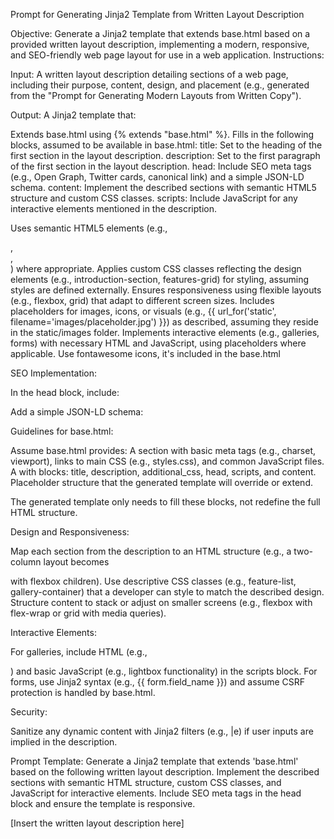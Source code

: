 Prompt for Generating Jinja2 Template from Written Layout Description


Objective: Generate a Jinja2 template that extends base.html based on a provided written layout description, implementing a modern, responsive, and SEO-friendly web page layout for use in a web application.
Instructions:

Input: A written layout description detailing sections of a web page, including their purpose, content, design, and placement (e.g., generated from the "Prompt for Generating Modern Layouts from Written Copy").

Output: A Jinja2 template that:

Extends base.html using {% extends "base.html" %}.
Fills in the following blocks, assumed to be available in base.html:
title: Set to the heading of the first section in the layout description.
description: Set to the first paragraph of the first section in the layout description.
head: Include SEO meta tags (e.g., Open Graph, Twitter cards, canonical link) and a simple JSON-LD schema.
content: Implement the described sections with semantic HTML5 structure and custom CSS classes.
scripts: Include JavaScript for any interactive elements mentioned in the description.


Uses semantic HTML5 elements (e.g., <section>, <article>, <nav>) where appropriate.
Applies custom CSS classes reflecting the design elements (e.g., introduction-section, features-grid) for styling, assuming styles are defined externally.
Ensures responsiveness using flexible layouts (e.g., flexbox, grid) that adapt to different screen sizes.
Includes placeholders for images, icons, or visuals (e.g., {{ url_for('static', filename='images/placeholder.jpg') }}) as described, assuming they reside in the static/images folder.
Implements interactive elements (e.g., galleries, forms) with necessary HTML and JavaScript, using placeholders where applicable.
Use fontawesome icons, it's included in the base.html


SEO Implementation:

In the head block, include:<meta name="description" content="{{ description }}">
<meta property="og:title" content="{{ title }}">
<meta property="og:description" content="{{ description }}">
<meta property="og:image" content="{{ url_for('static', filename='images/logo.png') }}">
<meta name="twitter:card" content="summary_large_image">
<meta name="twitter:title" content="{{ title }}">
<meta name="twitter:description" content="{{ description }}">
<meta name="twitter:image" content="{{ url_for('static', filename='images/logo.png') }}">
<link rel="canonical" href="{{ request.url }}">
<meta name="robots" content="index, follow">


Add a simple JSON-LD schema:<script type="application/ld+json">
{
  "@context": "https://schema.org",
  "@type": "WebPage",
  "name": "{{ title }}",
  "description": "{{ description }}"
}
</script>






Guidelines for base.html:

Assume base.html provides:
A <head> section with basic meta tags (e.g., charset, viewport), links to main CSS (e.g., styles.css), and common JavaScript files.
A <body> with blocks: title, description, additional_css, head, scripts, and content.
Placeholder structure that the generated template will override or extend.


The generated template only needs to fill these blocks, not redefine the full HTML structure.


Design and Responsiveness:

Map each section from the description to an HTML structure (e.g., a two-column layout becomes <div class="two-column-layout"> with flexbox children).
Use descriptive CSS classes (e.g., feature-list, gallery-container) that a developer can style to match the described design.
Structure content to stack or adjust on smaller screens (e.g., flexbox with flex-wrap or grid with media queries).


Interactive Elements:

For galleries, include HTML (e.g., <div class="gallery-grid">) and basic JavaScript (e.g., lightbox functionality) in the scripts block.
For forms, use Jinja2 syntax (e.g., {{ form.field_name }}) and assume CSRF protection is handled by base.html.


Security:

Sanitize any dynamic content with Jinja2 filters (e.g., |e) if user inputs are implied in the description.



Prompt Template:
Generate a Jinja2 template that extends 'base.html' based on the following written layout description. Implement the described sections with semantic HTML structure, custom CSS classes, and JavaScript for interactive elements. Include SEO meta tags in the head block and ensure the template is responsive.

[Insert the written layout description here]


